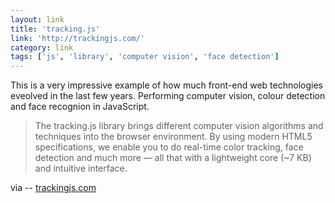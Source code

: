 ```yaml
---
layout: link
title: 'tracking.js'
link: 'http://trackingjs.com/'
category: link
tags: ['js', 'library', 'computer vision', 'face detection']
---
```


This is a very impressive example of how much front-end web technologies eveolved in the last few years. Performing computer vision, colour detection and face recognion in JavaScript.

> The tracking.js library brings different computer vision algorithms and techniques into the browser environment. By using modern HTML5 specifications, we enable you to do real-time color tracking, face detection and much more — all that with a lightweight core (~7 KB) and intuitive interface.

via -- [trackingjs.com](http://trackingjs.com/)
